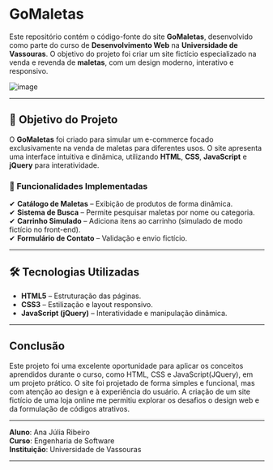 # GoMaletas

Este repositório contém o código-fonte do site **GoMaletas**, desenvolvido como parte do curso de **Desenvolvimento Web** na **Universidade de Vassouras**. O objetivo do projeto foi criar um site fictício especializado na venda e revenda de **maletas**, com um design moderno, interativo e responsivo.  

![image](https://github.com/user-attachments/assets/df5bfd1a-621e-4f24-935e-84b5a323cc9a)

---

## 📌 Objetivo do Projeto  

O **GoMaletas** foi criado para simular um e-commerce focado exclusivamente na venda de maletas para diferentes usos. O site apresenta uma interface intuitiva e dinâmica, utilizando **HTML**, **CSS**, **JavaScript** e **jQuery** para interatividade.

### 🔹 Funcionalidades Implementadas  

✔ **Catálogo de Maletas** – Exibição de produtos de forma dinâmica.  
✔ **Sistema de Busca** – Permite pesquisar maletas por nome ou categoria.  
✔ **Carrinho Simulado** – Adiciona itens ao carrinho (simulado de modo fictício no front-end).  
✔ **Formulário de Contato** – Validação e envio fictício.  

---

## 🛠 Tecnologias Utilizadas  

- **HTML5** – Estruturação das páginas.  
- **CSS3** – Estilização e layout responsivo.  
- **JavaScript (jQuery)** – Interatividade e manipulação dinâmica.

---


## Conclusão

Este projeto foi uma excelente oportunidade para aplicar os conceitos aprendidos durante o curso, como HTML, CSS e JavaScript(JQuery), em um projeto prático. O site foi projetado de forma simples e funcional, mas com atenção ao design e à experiência do usuário. A criação de um site fictício de uma loja online me permitiu explorar os desafios o design web e da formulação de códigos atrativos.

---

**Aluno**: Ana Júlia Ribeiro  
**Curso**: Engenharia de Software  
**Instituição**: Universidade de Vassouras  

---
